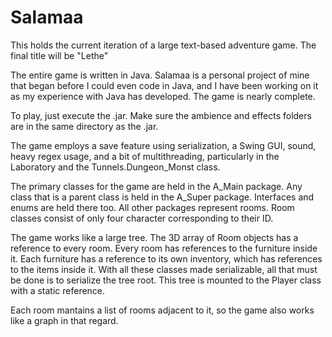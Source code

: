 # Salamaa
This holds the current iteration of a large text-based adventure game.
The final title will be "Lethe"

The entire game is written in Java. Salamaa is a personal project of mine
that began before I could even code in Java, and I have been working on
it as my experience with Java has developed. The game is nearly complete. 

To play, just execute the .jar. Make sure the ambience and effects folders
are in the same directory as the .jar.

The game employs a save feature using serialization, a Swing GUI, sound,
heavy regex usage, and a bit of multithreading, particularly in the Laboratory
and the Tunnels.Dungeon_Monst class.

The primary classes for the game are held in the A_Main package. Any class that
is a parent class is held in the A_Super package. Interfaces and enums are held
there too. All other packages represent rooms. Room classes consist of only four
character corresponding to their ID.

The game works like a large tree. The 3D array of Room objects has a reference
to every room. Every room has references to the furniture inside it. Each furniture
has a reference to its own inventory, which has references to the items inside it.
With all these classes made serializable, all that must be done is to serialize
the tree root. This tree is mounted to the Player class with a static reference.

Each room mantains a list of rooms adjacent to it, so the game also works like a 
graph in that regard.
